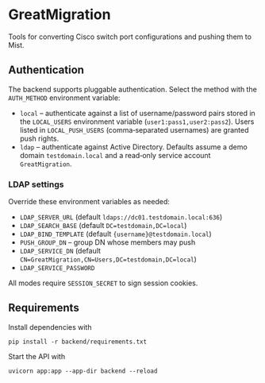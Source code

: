 # GreatMigration

Tools for converting Cisco switch port configurations and pushing them to Mist.

## Authentication

The backend supports pluggable authentication. Select the method with the `AUTH_METHOD`
environment variable:

- `local` – authenticate against a list of username/password pairs stored in the
  `LOCAL_USERS` environment variable (`user1:pass1,user2:pass2`). Users listed in
  `LOCAL_PUSH_USERS` (comma‑separated usernames) are granted push rights.
- `ldap` – authenticate against Active Directory. Defaults assume a demo domain
  `testdomain.local` and a read‑only service account `GreatMigration`.

### LDAP settings

Override these environment variables as needed:

- `LDAP_SERVER_URL` (default `ldaps://dc01.testdomain.local:636`)
- `LDAP_SEARCH_BASE` (default `DC=testdomain,DC=local`)
- `LDAP_BIND_TEMPLATE` (default `{username}@testdomain.local`)
- `PUSH_GROUP_DN` – group DN whose members may push
- `LDAP_SERVICE_DN` (default `CN=GreatMigration,CN=Users,DC=testdomain,DC=local`)
- `LDAP_SERVICE_PASSWORD`

All modes require `SESSION_SECRET` to sign session cookies.

## Requirements

Install dependencies with

```
pip install -r backend/requirements.txt
```

Start the API with

```
uvicorn app:app --app-dir backend --reload
```